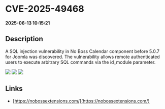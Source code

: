 # CVE-2025-49468

**2025-06-13 10:15:21**

## Description
A SQL injection vulnerability in No Boss Calendar component before 5.0.7 for Joomla was discovered. The vulnerability allows remote authenticated users to execute arbitrary SQL commands via the id_module parameter.

![](https://img.shields.io/static/v1?label=Score&message=8.6&color=red)
![](https://img.shields.io/static/v1?label=Severity&message=HIGH&color=red)
![](https://img.shields.io/static/v1?label=CWE&message=SQL&color=green)

## Links
- [https://nobossextensions.com/](https://nobossextensions.com/)
